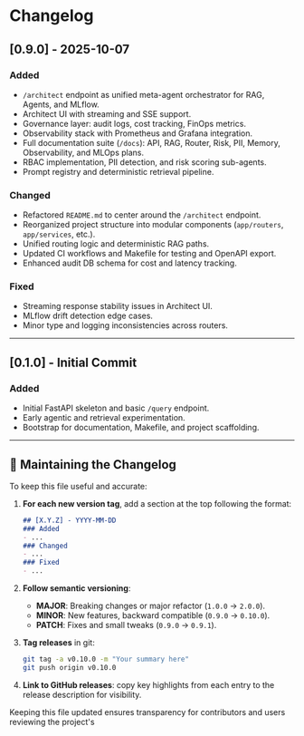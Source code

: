 # Changelog

## [0.9.0] - 2025-10-07

### Added

* `/architect` endpoint as unified meta-agent orchestrator for RAG, Agents, and MLflow.
* Architect UI with streaming and SSE support.
* Governance layer: audit logs, cost tracking, FinOps metrics.
* Observability stack with Prometheus and Grafana integration.
* Full documentation suite (`/docs`): API, RAG, Router, Risk, PII, Memory, Observability, and MLOps plans.
* RBAC implementation, PII detection, and risk scoring sub-agents.
* Prompt registry and deterministic retrieval pipeline.

### Changed

* Refactored `README.md` to center around the `/architect` endpoint.
* Reorganized project structure into modular components (`app/routers`, `app/services`, etc.).
* Unified routing logic and deterministic RAG paths.
* Updated CI workflows and Makefile for testing and OpenAPI export.
* Enhanced audit DB schema for cost and latency tracking.

### Fixed

* Streaming response stability issues in Architect UI.
* MLflow drift detection edge cases.
* Minor type and logging inconsistencies across routers.

---

## [0.1.0] - Initial Commit

### Added

* Initial FastAPI skeleton and basic `/query` endpoint.
* Early agentic and retrieval experimentation.
* Bootstrap for documentation, Makefile, and project scaffolding.

---

## 🧭 Maintaining the Changelog

To keep this file useful and accurate:

1. **For each new version tag**, add a section at the top following the format:

   ```markdown
   ## [X.Y.Z] - YYYY-MM-DD
   ### Added
   - ...
   ### Changed
   - ...
   ### Fixed
   - ...
   ```

2. **Follow semantic versioning**:

   * **MAJOR**: Breaking changes or major refactor (`1.0.0` → `2.0.0`).
   * **MINOR**: New features, backward compatible (`0.9.0` → `0.10.0`).
   * **PATCH**: Fixes and small tweaks (`0.9.0` → `0.9.1`).

3. **Tag releases** in git:

   ```bash
   git tag -a v0.10.0 -m "Your summary here"
   git push origin v0.10.0
   ```

4. **Link to GitHub releases**: copy key highlights from each entry to the release description for visibility.

Keeping this file updated ensures transparency for contributors and users reviewing the project's
